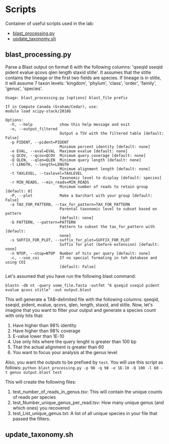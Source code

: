 # Scripts
Container of useful scripts used in the lab:
- [blast_processing.py](#blastprocessingpy)
- [update_taxonomy.sh](#updatetaxonomysh)

## blast_processing.py
Parse a Blast output on format 6 with the following columns: 'qseqid sseqid pident evalue qcovs qlen length staxid stitle'. It assumes that the stitle contains the lineage or the first two fields are species. If lineage is in stitle, it will assume 7 taxon levels: 'kingdom', 'phylum', 'class', 'order', 'family', 'genus', 'species'.

```
Usage: blast_processing.py [options] blast_file prefix

If in Compute Canada (Graham/Cedar), use:
module load scipy-stack/2018b

Options:
  -h, --help            show this help message and exit
  -o, --output_filtered
                        Output a TSV with the filtered table [default: False]
  -p PIDENT, --pident=PIDENT
                        Minimum percent identity [default: none]
  -e EVAL, --eval=EVAL  Maximum evalue [default: none]
  -q QCOV, --qcov=QCOV  Minimum query coverage [default: none]
  -Q QLEN, --qlen=QLEN  Minimum query length [default: none]
  -l LENGTH, --length=LENGTH
                        Minimum alignment length [default: none]
  -t TAXLEVEL, --taxlevel=TAXLEVEL
                        Taxonomic level to display [default: species]
  -r MIN_READS, --min_reads=MIN_READS
                        Minimum number of reads to retain group [default: 0]
  -P, --plot            Make a barchart with your group [default: False]
  -a TAX_FOR_PATTERN, --tax_for_pattern=TAX_FOR_PATTERN
                        Parental taxonomic level to subset based on pattern
                        [default: none]
  -b PATTERN, --pattern=PATTERN
                        Pattern to subset the tax_for_pattern with [default:
                        none]
  -s SUFFIX_FOR_PLOT, --suffix_for_plot=SUFFIX_FOR_PLOT
                        Suffix for plot (before extension) [default: none]
  -n NTOP, --ntop=NTOP  Number of hits per query [default: none]
  -c, --use_coi         If no special formating in teh database and using COI
                        [default: False]
```
Let's assumed that you have run the following blast command:

`blastn -db nt -query some_file.fasta -outfmt "6 qseqid sseqid pident evalue qcovs stitle" -out output.blast`

This will generate a TAB-delimited file with the following columns: qseqid, sseqid, pident, evalue, qcovs, qlen, length, staxid,  and stitle. Now, let's imagine that you want to filter your output and generate a species count with only hits that:
1. Have higher than 98% identity
2. Have higher than 98% coverage
3. E-value lower than 1E-10
4. Use only hits where the query lenght is greater than 100 bp
5. That the actual alignment is greater than 60
6. You want to focus your analysis at the genus level

Also, you want the outputs to be prefixed by `test`. You will use this script as follows:
`python blast_processing.py -p 98 -q 98 -e 1E-10 -Q 100 -l 60 -t genus output.blast test`

This will create the following files:
1. test_number_of_reads_in_genus.tsv: This will contain the unique counts of reads per species
2. test_Number_unique_genus_per_read.tsv: How many unique genus (and which ones) you recovered
3. test_List_unique_genus.txt: A list of all unique species in your file that passed the filters.

## update_taxonomy.sh
